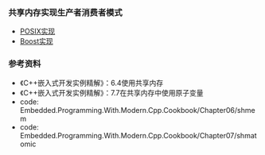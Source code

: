 ### 共享内存实现生产者消费者模式

- [POSIX实现](linux)
- [Boost实现](boost)

### 参考资料

- 《C++嵌入式开发实例精解》：6.4使用共享内存
- 《C++嵌入式开发实例精解》：7.7在共享内存中使用原子变量
- code: Embedded.Programming.With.Modern.Cpp.Cookbook/Chapter06/shmem
- code: Embedded.Programming.With.Modern.Cpp.Cookbook/Chapter07/shmatomic

